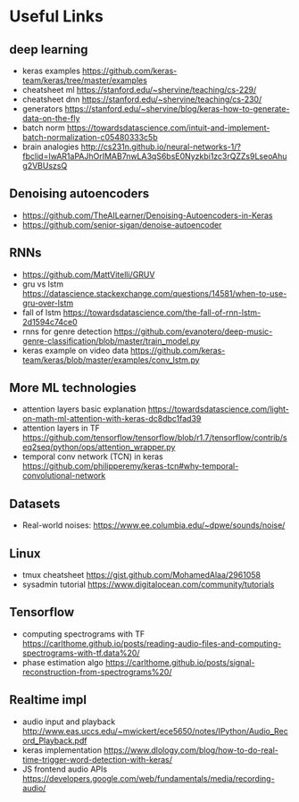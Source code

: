 # Useful Links

## deep learning
- keras examples https://github.com/keras-team/keras/tree/master/examples
- cheatsheet ml https://stanford.edu/~shervine/teaching/cs-229/
- cheatsheet dnn https://stanford.edu/~shervine/teaching/cs-230/
- generators https://stanford.edu/~shervine/blog/keras-how-to-generate-data-on-the-fly
- batch norm https://towardsdatascience.com/intuit-and-implement-batch-normalization-c05480333c5b
- brain analogies http://cs231n.github.io/neural-networks-1/?fbclid=IwAR1aPAJhOrIMAB7nwLA3qS6bsE0Nyzkbi1zc3rQZZs9LseoAhug2VBUszsQ

## Denoising autoencoders
- https://github.com/TheAILearner/Denoising-Autoencoders-in-Keras
- https://github.com/senior-sigan/denoise-autoencoder

## RNNs 
- https://github.com/MattVitelli/GRUV
- gru vs lstm https://datascience.stackexchange.com/questions/14581/when-to-use-gru-over-lstm
- fall of lstm https://towardsdatascience.com/the-fall-of-rnn-lstm-2d1594c74ce0
- rnns for genre detection https://github.com/evanotero/deep-music-genre-classification/blob/master/train_model.py
- keras example on video data https://github.com/keras-team/keras/blob/master/examples/conv_lstm.py

## More ML technologies
- attention layers basic explanation https://towardsdatascience.com/light-on-math-ml-attention-with-keras-dc8dbc1fad39
- attention layers in TF https://github.com/tensorflow/tensorflow/blob/r1.7/tensorflow/contrib/seq2seq/python/ops/attention_wrapper.py
- temporal conv network (TCN) in keras https://github.com/philipperemy/keras-tcn#why-temporal-convolutional-network

## Datasets
- Real-world noises: https://www.ee.columbia.edu/~dpwe/sounds/noise/

## Linux
- tmux cheatsheet https://gist.github.com/MohamedAlaa/2961058 
- sysadmin tutorial https://www.digitalocean.com/community/tutorials

## Tensorflow
- computing spectrograms with TF https://carlthome.github.io/posts/reading-audio-files-and-computing-spectrograms-with-tf.data%20/
- phase estimation algo https://carlthome.github.io/posts/signal-reconstruction-from-spectrograms%20/

## Realtime impl
- audio input and playback http://www.eas.uccs.edu/~mwickert/ece5650/notes/IPython/Audio_Record_Playback.pdf
- keras implementation https://www.dlology.com/blog/how-to-do-real-time-trigger-word-detection-with-keras/
- JS frontend audio APIs https://developers.google.com/web/fundamentals/media/recording-audio/